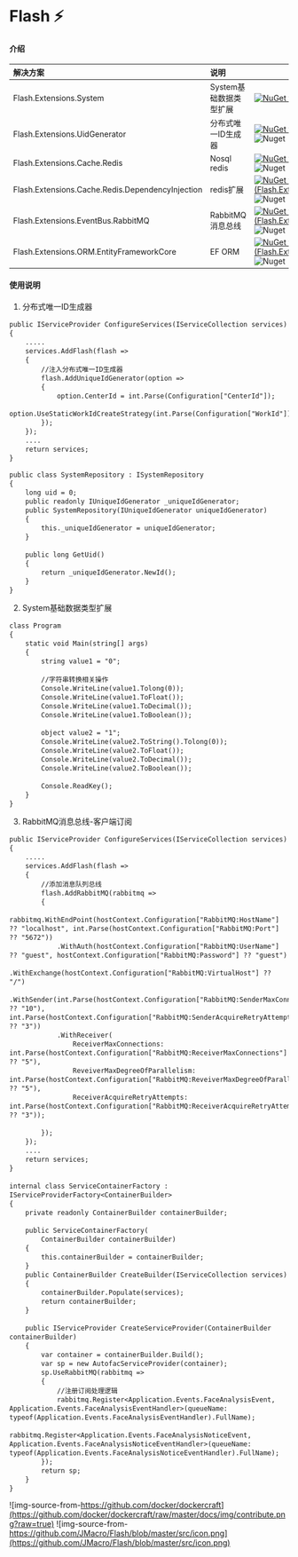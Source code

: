 # Flash :zap: 


#### 介绍
|                        解决方案 |                  说明 |                   |
|:-------------------------------|:----------------------|:----------------------|
|  Flash.Extensions.System       | System基础数据类型扩展 | [![NuGet version (Flash.Extensions.System)](https://img.shields.io/nuget/v/Flash.Extensions.System?style=flat)](https://www.nuget.org/packages/Flash.Extensions.System/) ![Nuget](https://img.shields.io/nuget/dt/Flash.Extensions.System) |
|  Flash.Extensions.UidGenerator | 分布式唯一ID生成器     |  [![NuGet version (Flash.Extensions.UidGenerator)](https://img.shields.io/nuget/v/Flash.Extensions.UidGenerator?style=flat)](https://www.nuget.org/packages/Flash.Extensions.UidGenerator/) ![Nuget](https://img.shields.io/nuget/dt/Flash.Extensions.UidGenerator)|
|  Flash.Extensions.Cache.Redis | Nosql redis           | [![NuGet version (Flash.Extersions.Cache.Redis)](https://img.shields.io/nuget/v/Flash.Extensions.Cache.Redis?style=flat)](https://www.nuget.org/packages/Flash.Extensions.Cache.Redis/) ![Nuget](https://img.shields.io/nuget/dt/Flash.Extensions.Cache.Redis)|
|  Flash.Extensions.Cache.Redis.DependencyInjection | redis扩展           | [![NuGet version (Flash.Extensions.Cache.Redis.DependencyInjection)](https://img.shields.io/nuget/v/Flash.Extensions.Cache.Redis.DependencyInjection?style=flat)](https://www.nuget.org/packages/Flash.Extensions.Cache.Redis.DependencyInjection/) ![Nuget](https://img.shields.io/nuget/dt/Flash.Extensions.Cache.Redis.DependencyInjection)|
|  Flash.Extensions.EventBus.RabbitMQ | RabbitMQ消息总线  | [![NuGet version (Flash.Extensions.EventBus.RabbitMQ)](https://img.shields.io/nuget/v/Flash.Extensions.EventBus.RabbitMQ?style=flat)](https://www.nuget.org/packages/Flash.Extensions.EventBus.RabbitMQ/) ![Nuget](https://img.shields.io/nuget/dt/Flash.Extensions.EventBus.RabbitMQ)|
|  Flash.Extensions.ORM.EntityFrameworkCore | EF ORM  | [![NuGet version (Flash.Extensions.ORM.EntityFrameworkCore)](https://img.shields.io/nuget/v/Flash.Extensions.ORM.EntityFrameworkCore?style=flat)](https://www.nuget.org/packages/Flash.Extensions.ORM.EntityFrameworkCore/) ![Nuget](https://img.shields.io/nuget/dt/Flash.Extensions.ORM.EntityFrameworkCore)|

#### 使用说明

1.  分布式唯一ID生成器
    
```
public IServiceProvider ConfigureServices(IServiceCollection services)
{
	.....
	services.AddFlash(flash =>
	{
		//注入分布式唯一ID生成器
		flash.AddUniqueIdGenerator(option =>
		{
			option.CenterId = int.Parse(Configuration["CenterId"]);
			option.UseStaticWorkIdCreateStrategy(int.Parse(Configuration["WorkId"]));
		});
	});
	....
	return services;
}
```

```
public class SystemRepository : ISystemRepository
{
	long uid = 0;
	public readonly IUniqueIdGenerator _uniqueIdGenerator;
	public SystemRepository(IUniqueIdGenerator uniqueIdGenerator)
	{
		this._uniqueIdGenerator = uniqueIdGenerator;
	}
	
	public long GetUid()
	{
		return _uniqueIdGenerator.NewId();
	}
}
```

2.  System基础数据类型扩展

```
class Program
{
	static void Main(string[] args)
	{
		string value1 = "0";

		//字符串转换相关操作
		Console.WriteLine(value1.Tolong(0));
		Console.WriteLine(value1.ToFloat());
		Console.WriteLine(value1.ToDecimal());
		Console.WriteLine(value1.ToBoolean());

		object value2 = "1";
		Console.WriteLine(value2.ToString().Tolong(0));
		Console.WriteLine(value2.ToFloat());
		Console.WriteLine(value2.ToDecimal());
		Console.WriteLine(value2.ToBoolean());

		Console.ReadKey();
	}
}
```

3.  RabbitMQ消息总线-客户端订阅

```
public IServiceProvider ConfigureServices(IServiceCollection services)
{
	.....
	services.AddFlash(flash =>
	{
		//添加消息队列总线
		flash.AddRabbitMQ(rabbitmq =>
		{
			rabbitmq.WithEndPoint(hostContext.Configuration["RabbitMQ:HostName"] ?? "localhost", int.Parse(hostContext.Configuration["RabbitMQ:Port"] ?? "5672"))
			.WithAuth(hostContext.Configuration["RabbitMQ:UserName"] ?? "guest", hostContext.Configuration["RabbitMQ:Password"] ?? "guest")
			.WithExchange(hostContext.Configuration["RabbitMQ:VirtualHost"] ?? "/")
			.WithSender(int.Parse(hostContext.Configuration["RabbitMQ:SenderMaxConnections"] ?? "10"), int.Parse(hostContext.Configuration["RabbitMQ:SenderAcquireRetryAttempts"] ?? "3"))
			.WithReceiver(
				ReceiverMaxConnections: int.Parse(hostContext.Configuration["RabbitMQ:ReceiverMaxConnections"] ?? "5"),
				ReveiverMaxDegreeOfParallelism: int.Parse(hostContext.Configuration["RabbitMQ:ReveiverMaxDegreeOfParallelism"] ?? "5"),
				ReceiverAcquireRetryAttempts: int.Parse(hostContext.Configuration["RabbitMQ:ReceiverAcquireRetryAttempts"] ?? "3"));

		});
	});
	....
	return services;
}

internal class ServiceContainerFactory : IServiceProviderFactory<ContainerBuilder>
{
	private readonly ContainerBuilder containerBuilder;

	public ServiceContainerFactory(
		ContainerBuilder containerBuilder)
	{
		this.containerBuilder = containerBuilder;
	}
	public ContainerBuilder CreateBuilder(IServiceCollection services)
	{
		containerBuilder.Populate(services);
		return containerBuilder;
	}

	public IServiceProvider CreateServiceProvider(ContainerBuilder containerBuilder)
	{
		var container = containerBuilder.Build();
		var sp = new AutofacServiceProvider(container);
		sp.UseRabbitMQ(rabbitmq =>
		{
			//注册订阅处理逻辑
			rabbitmq.Register<Application.Events.FaceAnalysisEvent, Application.Events.FaceAnalysisEventHandler>(queueName: typeof(Application.Events.FaceAnalysisEventHandler).FullName);
			rabbitmq.Register<Application.Events.FaceAnalysisNoticeEvent, Application.Events.FaceAnalysisNoticeEventHandler>(queueName: typeof(Application.Events.FaceAnalysisNoticeEventHandler).FullName);
		});
		return sp;
	}
}
```

![img-source-from-https://github.com/docker/dockercraft](https://github.com/docker/dockercraft/raw/master/docs/img/contribute.png?raw=true)
![img-source-from-https://github.com/JMacro/Flash/blob/master/src/icon.png](https://github.com/JMacro/Flash/blob/master/src/icon.png)
